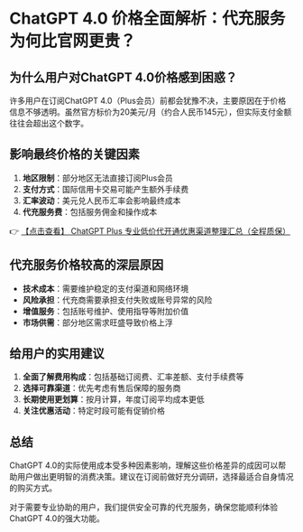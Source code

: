 # ChatGPT 4.0 价格全面解析：代充服务为何比官网更贵？

## 为什么用户对ChatGPT 4.0价格感到困惑？

许多用户在订阅ChatGPT 4.0（Plus会员）前都会犹豫不决，主要原因在于价格信息不够透明。虽然官方标价为20美元/月（约合人民币145元），但实际支付金额往往会超出这个数字。

## 影响最终价格的关键因素

1. **地区限制**：部分地区无法直接订阅Plus会员
2. **支付方式**：国际信用卡交易可能产生额外手续费
3. **汇率波动**：美元兑人民币汇率会影响最终成本
4. **代充服务费**：包括服务佣金和操作成本

👉 [【点击查看】 ChatGPT Plus 专业低价代开通优惠渠道整理汇总（全程质保）](https://bit.ly/DaiKai)

## 代充服务价格较高的深层原因

- **技术成本**：需要维护稳定的支付渠道和网络环境
- **风险承担**：代充商需要承担支付失败或账号异常的风险
- **增值服务**：包括账号维护、使用指导等附加价值
- **市场供需**：部分地区需求旺盛导致价格上浮

## 给用户的实用建议

1. **全面了解费用构成**：包括基础订阅费、汇率差额、支付手续费等
2. **选择可靠渠道**：优先考虑有售后保障的服务商
3. **长期使用更划算**：按月计算，年度订阅平均成本更低
4. **关注优惠活动**：特定时段可能有促销价格

## 总结

ChatGPT 4.0的实际使用成本受多种因素影响，理解这些价格差异的成因可以帮助用户做出更明智的消费决策。建议在订阅前做好充分调研，选择最适合自身情况的购买方式。

对于需要专业协助的用户，我们提供安全可靠的代充服务，确保您能顺利体验ChatGPT 4.0的强大功能。